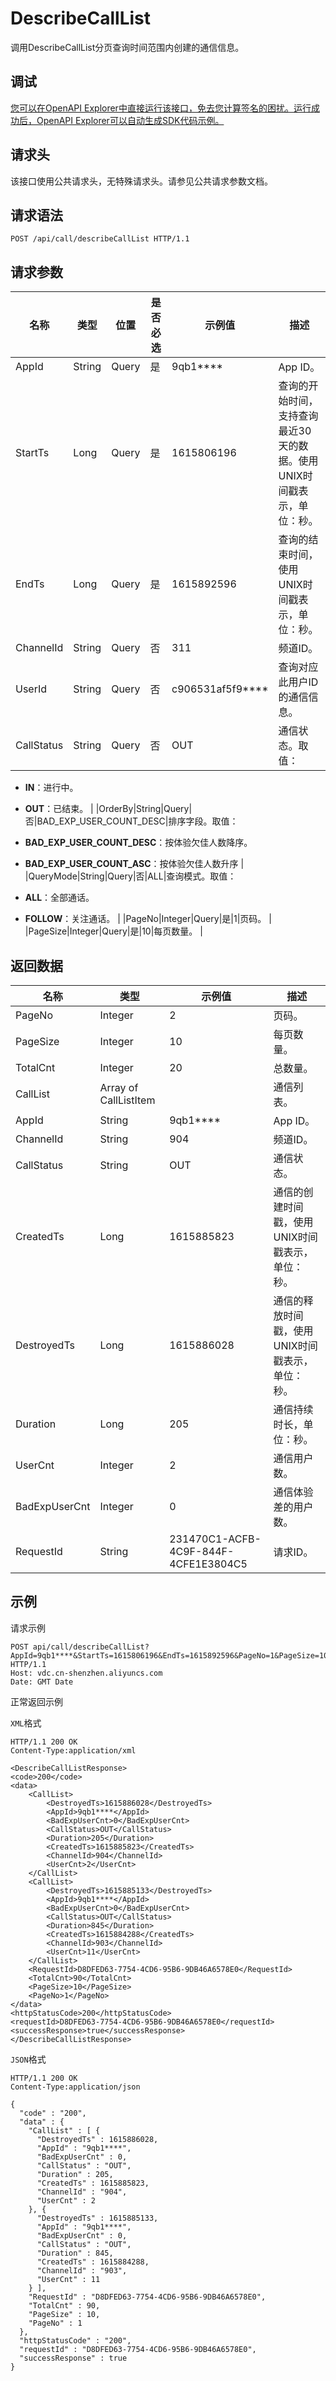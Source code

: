 # DescribeCallList

调用DescribeCallList分页查询时间范围内创建的通信信息。

## 调试

[您可以在OpenAPI Explorer中直接运行该接口，免去您计算签名的困扰。运行成功后，OpenAPI Explorer可以自动生成SDK代码示例。](https://api.aliyun.com/#product=vdc&api=DescribeCallList&type=ROA&version=2020-12-14)

## 请求头

该接口使用公共请求头，无特殊请求头。请参见公共请求参数文档。

## 请求语法

```
POST /api/call/describeCallList HTTP/1.1
```

## 请求参数

|名称|类型|位置|是否必选|示例值|描述|
|--|--|--|----|---|--|
|AppId|String|Query|是|9qb1\*\*\*\*|App ID。 |
|StartTs|Long|Query|是|1615806196|查询的开始时间，支持查询最近30天的数据。使用UNIX时间戳表示，单位：秒。 |
|EndTs|Long|Query|是|1615892596|查询的结束时间，使用UNIX时间戳表示，单位：秒。 |
|ChannelId|String|Query|否|311|频道ID。 |
|UserId|String|Query|否|c906531af5f9\*\*\*\*|查询对应此用户ID的通信信息。 |
|CallStatus|String|Query|否|OUT|通信状态。取值：

 -   **IN**：进行中。
-   **OUT**：已结束。 |
|OrderBy|String|Query|否|BAD\_EXP\_USER\_COUNT\_DESC|排序字段。取值：

 -   **BAD\_EXP\_USER\_COUNT\_DESC**：按体验欠佳人数降序。
-   **BAD\_EXP\_USER\_COUNT\_ASC**：按体验欠佳人数升序 |
|QueryMode|String|Query|否|ALL|查询模式。取值：

 -   **ALL**：全部通话。
-   **FOLLOW**：关注通话。 |
|PageNo|Integer|Query|是|1|页码。 |
|PageSize|Integer|Query|是|10|每页数量。 |

## 返回数据

|名称|类型|示例值|描述|
|--|--|---|--|
|PageNo|Integer|2|页码。 |
|PageSize|Integer|10|每页数量。 |
|TotalCnt|Integer|20|总数量。 |
|CallList|Array of CallListItem| |通信列表。 |
|AppId|String|9qb1\*\*\*\*|App ID。 |
|ChannelId|String|904|频道ID。 |
|CallStatus|String|OUT|通信状态。 |
|CreatedTs|Long|1615885823|通信的创建时间戳，使用UNIX时间戳表示，单位：秒。 |
|DestroyedTs|Long|1615886028|通信的释放时间戳，使用UNIX时间戳表示，单位：秒。 |
|Duration|Long|205|通信持续时长，单位：秒。 |
|UserCnt|Integer|2|通信用户数。 |
|BadExpUserCnt|Integer|0|通信体验差的用户数。 |
|RequestId|String|231470C1-ACFB-4C9F-844F-4CFE1E3804C5|请求ID。 |

## 示例

请求示例

```
POST api/call/describeCallList?AppId=9qb1****&StartTs=1615806196&EndTs=1615892596&PageNo=1&PageSize=10 HTTP/1.1 
Host: vdc.cn-shenzhen.aliyuncs.com 
Date: GMT Date
```

正常返回示例

`XML`格式

```
HTTP/1.1 200 OK
Content-Type:application/xml

<DescribeCallListResponse>
<code>200</code>
<data>
    <CallList>
        <DestroyedTs>1615886028</DestroyedTs>
        <AppId>9qb1****</AppId>
        <BadExpUserCnt>0</BadExpUserCnt>
        <CallStatus>OUT</CallStatus>
        <Duration>205</Duration>
        <CreatedTs>1615885823</CreatedTs>
        <ChannelId>904</ChannelId>
        <UserCnt>2</UserCnt>
    </CallList>
    <CallList>
        <DestroyedTs>1615885133</DestroyedTs>
        <AppId>9qb1****</AppId>
        <BadExpUserCnt>0</BadExpUserCnt>
        <CallStatus>OUT</CallStatus>
        <Duration>845</Duration>
        <CreatedTs>1615884288</CreatedTs>
        <ChannelId>903</ChannelId>
        <UserCnt>11</UserCnt>
    </CallList>
    <RequestId>D8DFED63-7754-4CD6-95B6-9DB46A6578E0</RequestId>
    <TotalCnt>90</TotalCnt>
    <PageSize>10</PageSize>
    <PageNo>1</PageNo>
</data>
<httpStatusCode>200</httpStatusCode>
<requestId>D8DFED63-7754-4CD6-95B6-9DB46A6578E0</requestId>
<successResponse>true</successResponse>
</DescribeCallListResponse>
```

`JSON`格式

```
HTTP/1.1 200 OK
Content-Type:application/json

{
  "code" : "200",
  "data" : {
    "CallList" : [ {
      "DestroyedTs" : 1615886028,
      "AppId" : "9qb1****",
      "BadExpUserCnt" : 0,
      "CallStatus" : "OUT",
      "Duration" : 205,
      "CreatedTs" : 1615885823,
      "ChannelId" : "904",
      "UserCnt" : 2
    }, {
      "DestroyedTs" : 1615885133,
      "AppId" : "9qb1****",
      "BadExpUserCnt" : 0,
      "CallStatus" : "OUT",
      "Duration" : 845,
      "CreatedTs" : 1615884288,
      "ChannelId" : "903",
      "UserCnt" : 11
    } ],
    "RequestId" : "D8DFED63-7754-4CD6-95B6-9DB46A6578E0",
    "TotalCnt" : 90,
    "PageSize" : 10,
    "PageNo" : 1
  },
  "httpStatusCode" : "200",
  "requestId" : "D8DFED63-7754-4CD6-95B6-9DB46A6578E0",
  "successResponse" : true
}
```

